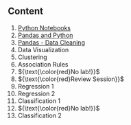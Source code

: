 ## Content

1. [Python Notebooks](./01%20-%20Python%20Notebooks)
2. [Pandas and Python](./02%20-%20Pandas%20and%20Python)
3. [Pandas - Data Cleaning](./03%20-%20Pandas%20and%20Data%20Cleaning)
4. Data Visualization
5. Clustering
6. Association Rules
7. ${\text{\color{red}No lab!}}$
8. ${\text{\color{red}Review Session}}$
9. Regression 1
10. Regression 2
11. Classification 1
12. ${\text{\color{red}No lab!}}$
13. Classification 2
